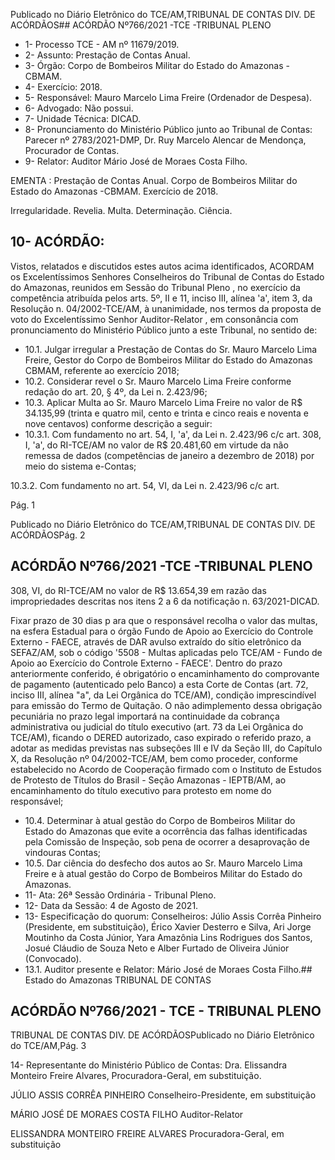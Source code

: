 Publicado  no  Diário  Eletrônico do TCE/AM,TRIBUNAL DE CONTAS DIV. DE ACÓRDÃOS## ACÓRDÃO Nº766/2021 -TCE -TRIBUNAL PLENO

- 1- Processo TCE - AM nº 11679/2019.
- 2- Assunto: Prestação de Contas Anual.
- 3- Órgão: Corpo de Bombeiros Militar do Estado do Amazonas - CBMAM.
- 4- Exercício: 2018.
- 5- Responsável: Mauro Marcelo Lima Freire (Ordenador de Despesa).
- 6- Advogado: Não possui.
- 7- Unidade Técnica: DICAD.
- 8- Pronunciamento  do  Ministério  Público  junto  ao  Tribunal  de  Contas: Parecer  nº 2783/2021-DMP, Dr. Ruy Marcelo Alencar de Mendonça, Procurador de Contas.
- 9- Relator: Auditor Mário José de Moraes Costa Filho.

EMENTA : Prestação  de  Contas  Anual.  Corpo  de Bombeiros Militar do Estado do Amazonas -CBMAM. Exercício de 2018.

Irregularidade. Revelia. Multa. Determinação. Ciência.

## 10-  ACÓRDÃO:

Vistos, relatados e discutidos estes autos acima identificados, ACORDAM os Excelentíssimos Senhores Conselheiros do Tribunal de Contas do Estado do Amazonas, reunidos em Sessão do Tribunal Pleno , no exercício da competência atribuída pelos arts. 5º, II e 11, inciso III, alínea 'a', item 3, da Resolução n. 04/2002-TCE/AM, à unanimidade, nos termos da proposta de voto do Excelentíssimo Senhor Auditor-Relator , em consonância com pronunciamento do Ministério Público junto a este Tribunal, no sentido de:

- 10.1. Julgar  irregular a  Prestação  de  Contas  do Sr.  Mauro  Marcelo  Lima Freire, Gestor do Corpo de Bombeiros Militar do Estado do Amazonas CBMAM, referente ao exercício 2018;
- 10.2. Considerar  revel o Sr. Mauro  Marcelo  Lima  Freire conforme  redação do art. 20, § 4º, da Lei n. 2.423/96;
- 10.3. Aplicar  Multa ao Sr.  Mauro  Marcelo  Lima  Freire no valor  de  R$ 34.135,99 (trinta  e  quatro  mil,  cento  e  trinta  e  cinco  reais  e  noventa  e nove centavos) conforme descrição a seguir:
- 10.3.1. Com fundamento no art. 54, I, 'a', da Lei n. 2.423/96 c/c art. 308,  I,  'a',  do  RI-TCE/AM  no  valor  de  R$  20.481,60  em virtude da não remessa de dados (competências de janeiro a dezembro de 2018) por meio do sistema e-Contas;

10.3.2. Com fundamento no art.  54,  VI,  da  Lei  n.  2.423/96  c/c  art.

Pág. 1

Publicado  no  Diário  Eletrônico do TCE/AM,TRIBUNAL DE CONTAS DIV. DE ACÓRDÃOSPág. 2

## ACÓRDÃO Nº766/2021 -TCE -TRIBUNAL PLENO

308, VI, do RI-TCE/AM no valor de R$ 13.654,39 em razão das impropriedades descritas nos itens 2 a 6 da notificação n. 63/2021-DICAD.

Fixar prazo  de  30  dias  p ara  que  o  responsável  recolha  o  valor  das multas, na esfera Estadual para o órgão Fundo de Apoio ao Exercício do Controle  Externo  -  FAECE,  através  de  DAR  avulso  extraído  do  sítio eletrônico  da  SEFAZ/AM,  sob  o  código  '5508  -  Multas  aplicadas  pelo TCE/AM - Fundo de Apoio ao Exercício do Controle Externo - FAECE'. Dentro do prazo anteriormente conferido, é obrigatório o encaminhamento  do  comprovante  de  pagamento  (autenticado  pelo Banco)  a  esta  Corte  de  Contas  (art.  72,  inciso  III,  alínea  "a",  da  Lei Orgânica do TCE/AM), condição imprescindível para emissão do Termo de Quitação. O não adimplemento dessa obrigação pecuniária no prazo legal importará na continuidade da cobrança administrativa ou judicial do título executivo (art. 73 da Lei Orgânica do TCE/AM), ficando o DERED autorizado, caso  expirado o referido prazo, a adotar as medidas previstas  nas  subseções  III  e  IV  da  Seção  III,  do  Capítulo  X,  da Resolução nº 04/2002-TCE/AM, bem como proceder, conforme estabelecido  no  Acordo  de  Cooperação  firmado  com  o  Instituto  de Estudos de Protesto de Títulos do Brasil - Seção Amazonas - IEPTB/AM, ao  encaminhamento  do  título  executivo  para  protesto  em  nome  do responsável;

- 10.4. Determinar à atual gestão do Corpo de Bombeiros Militar do Estado do  Amazonas que  evite  a  ocorrência  das  falhas  identificadas  pela Comissão  de  Inspeção,  sob  pena  de  ocorrer  a  desaprovação  de vindouras Contas;
- 10.5. Dar ciência do desfecho dos autos ao Sr. Mauro Marcelo Lima Freire e à atual gestão do Corpo de Bombeiros Militar do Estado do Amazonas.
- 11-  Ata: 26ª Sessão Ordinária - Tribunal Pleno.
- 12-  Data da Sessão: 4 de Agosto de 2021.
- 13-  Especificação  do  quorum: Conselheiros: Júlio  Assis  Corrêa  Pinheiro  (Presidente, em substituição), Érico Xavier Desterro e Silva, Ari Jorge Moutinho da Costa Júnior, Yara  Amazônia  Lins  Rodrigues  dos  Santos,  Josué  Cláudio  de  Souza  Neto  e  Alber Furtado de Oliveira Júnior (Convocado).
- 13.1. Auditor presente e Relator: Mário José de Moraes Costa Filho.## Estado do Amazonas TRIBUNAL DE CONTAS

## ACÓRDÃO Nº766/2021 - TCE - TRIBUNAL PLENO

TRIBUNAL DE CONTAS DIV. DE ACÓRDÃOSPublicado  no  Diário  Eletrônico do TCE/AM,Pág. 3

14-  Representante do Ministério Público de Contas: Dra. Elissandra Monteiro Freire Alvares, Procuradora-Geral, em substituição.

JÚLIO ASSIS CORRÊA PINHEIRO Conselheiro-Presidente, em substituição

MÁRIO JOSÉ DE MORAES COSTA FILHO Auditor-Relator

ELISSANDRA MONTEIRO FREIRE ALVARES Procuradora-Geral, em substituição